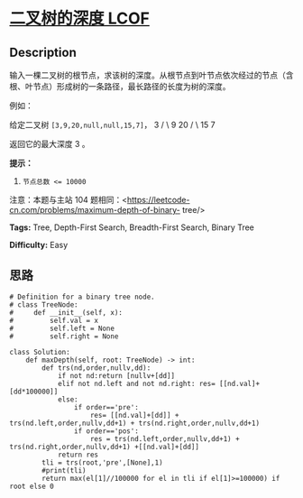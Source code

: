 # [二叉树的深度 LCOF][title]

## Description

输入一棵二叉树的根节点，求该树的深度。从根节点到叶节点依次经过的节点（含根、叶节点）形成树的一条路径，最长路径的长度为树的深度。

例如：

给定二叉树 `[3,9,20,null,null,15,7]`，
                3       / \      9  20        /  \       15   7

返回它的最大深度 3 。



**提示：**

  1. `节点总数 <= 10000`

注意：本题与主站 104 题相同：<https://leetcode-cn.com/problems/maximum-depth-of-binary-
tree/>


**Tags:** Tree, Depth-First Search, Breadth-First Search, Binary Tree

**Difficulty:** Easy

## 思路

``` python3
# Definition for a binary tree node.
# class TreeNode:
#     def __init__(self, x):
#         self.val = x
#         self.left = None
#         self.right = None

class Solution:
    def maxDepth(self, root: TreeNode) -> int:
        def trs(nd,order,nullv,dd):
            if not nd:return [nullv+[dd]]
            elif not nd.left and not nd.right: res= [[nd.val]+[dd*100000]]
            else:
                if order=='pre':
                    res= [[nd.val]+[dd]] + trs(nd.left,order,nullv,dd+1) + trs(nd.right,order,nullv,dd+1)
                if order=='pos':
                    res = trs(nd.left,order,nullv,dd+1) + trs(nd.right,order,nullv,dd+1) +[[nd.val]+[dd]]
            return res        
        tli = trs(root,'pre',[None],1)
        #print(tli)
        return max(el[1]//100000 for el in tli if el[1]>=100000) if root else 0        
```

[title]: https://leetcode-cn.com/problems/er-cha-shu-de-shen-du-lcof
